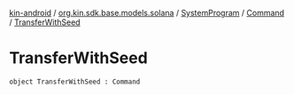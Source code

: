 [kin-android](../../../index.md) / [org.kin.sdk.base.models.solana](../../index.md) / [SystemProgram](../index.md) / [Command](index.md) / [TransferWithSeed](./-transfer-with-seed.md)

# TransferWithSeed

`object TransferWithSeed : Command`